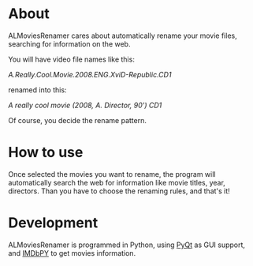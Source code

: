 # About

ALMoviesRenamer cares about automatically rename your movie files, searching for information on the web.

You will have video file names like this:

_A.Really.Cool.Movie.2008.ENG.XviD-Republic.CD1_

renamed into this:

_A really cool movie (2008, A. Director, 90') CD1_

Of course, you decide the rename pattern.

# How to use

Once selected the movies you want to rename, the program will automatically search the web for information like movie titles, year, directors. Than you have to choose the renaming rules, and that's it!

# Development

ALMoviesRenamer is programmed in Python, using [PyQt](http://www.riverbankcomputing.co.uk/software/pyqt/intro) 
as GUI support, and [IMDbPY](http://imdbpy.sourceforge.net/) to get movies information.
